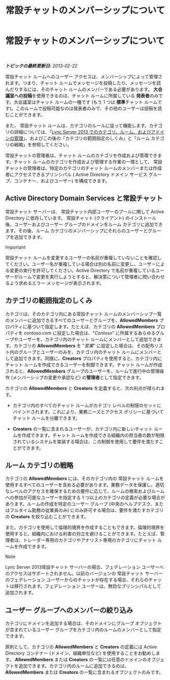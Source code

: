 ﻿---
title: 常設チャットのメンバーシップについて
TOCTitle: 常設チャットのメンバーシップについて
ms:assetid: 900392d6-6e9f-4dae-93d6-39d7474409ef
ms:mtpsurl: https://technet.microsoft.com/ja-jp/library/Gg398730(v=OCS.15)
ms:contentKeyID: 48272866
ms.date: 05/19/2016
mtps_version: v=OCS.15
ms.translationtype: HT
---

# 常設チャットのメンバーシップについて

 

_**トピックの最終更新日:** 2013-02-22_

常設チャット ルームへのユーザー アクセスは、メンバーシップによって管理されます。つまり、チャット ルームでメッセージを投稿したり、メッセージを読んだりするには、そのチャット ルームのメンバーである必要があります。 **大会議室への投稿**を使用できるのは、チャット ルームに所属している **発表者**のみです。大会議室はチャット ルームの一種です (もう 1 つは **標準**チャット ルームです)。このルームで投稿可能なのは発表者のみで、その他のユーザーは投稿を読むことができます。

また、 常設チャット ルームは、カテゴリのルールに従って機能します。カテゴリの詳細については、「[Lync Server 2013 でのカテゴリ、ルーム、およびアドインの管理](lync-server-2013-managing-categories-rooms-and-add-ins.md)」、およびこの後の「カテゴリの範囲指定のしくみ」と「ルーム カテゴリの戦略」を参照してください。

常設チャットの管理者は、チャット ルームのカテゴリを作成および管理できます。チャット ルームのカテゴリを作成および管理する作業の一環として、 常設チャットの管理者は、特定のカテゴリのチャット ルームのメンバーまたは作成者にアクセスできるプリンシパル ( Active Directory ドメイン サービス グループ、コンテナー、およびユーザー) を構成できます。

## Active Directory Domain Services と常設チャット

常設チャット サーバーは、 常設チャット内部ユーザーのプールに関して Active Directory に依存しています。 常設チャット (クライアント) のインストール後、ユーザーおよびユーザー グループのドメインをルーム カテゴリに追加できます。その後、ルーム カテゴリのメンバーシップにそれらのユーザーとグループを追加できます。


> [!IMPORTANT]
> 常設チャット ルームを変更するユーザーの名前が重複していないことを確認してください。ユーザー名が重複している場合は別の名前に変更し、ユーザーによる変更の実行を許可してください。Active Directory で名前が重複しているユーザーがルームで変更を実行しようとすると、解決策について管理者に問い合わせるよう求めるエラー メッセージが表示されます。



## カテゴリの範囲指定のしくみ

カテゴリは、そのカテゴリ内にある常設チャット ルームのメンバーシップ一覧のメンバーに追加できるすべてのユーザーとグループを、**AllowedMembers** プロパティに基づいて指定します。たとえば、カテゴリの **AllowedMembers** プロパティを contoso.com に設定した場合は、"*Contoso*" に所属するあらゆるグループやユーザーを、カテゴリ内のチャット ルームにメンバーとして追加できます。カテゴリの **AllowedMembers** を "*営業*" に設定した場合は、その配布リスト内のグループとユーザーのみを、カテゴリ内のチャット ルームにメンバーとして追加できます。同様に、**Creators** プロパティを使用すると、カテゴリ内にチャット ルームを作成できるユーザーを制御できます。チャット ルームが作成されると、**AllowedMembers** グループのユーザーを、ルームで進行中の管理操作 (メンバーシップの変更や承認など) の**管理者**として指定できます。

カテゴリの **AllowedMembers** と **Creators** を定義すると、次の利点が得られます。

  - カテゴリ内のすべてのチャット ルームがカテゴリ レベルの制限のセットにバインドされます。これにより、業務ニーズとアクセス ポリシーに基づいてチャット ルームを分離できます。

  - **Creators** の一覧に含まれるユーザーが、カテゴリ内に新しいチャット ルームを作成できます。チャット ルームを作成できる組織内の担当者の数が制限されているシステムを実装する場合は、この制御を使用して要件を満たすことができます。

## ルーム カテゴリの戦略

カテゴリの **AllowedMembers** には、そのカテゴリ内の 常設チャット ルームを使用するすべてのユーザーを含める必要があります。業務データを保護し、適切なレベルのアクセスを確保するための要件に応じて、ルームの検索およびルームへの参加が可能なユーザーを指定する 1 つ以上のカテゴリの定義が必要な場合があります。ルームの作成を特定のユーザー グループ (中央のヘルプデスク、またはフルタイム勤務の従業員のみ) にのみ許可する場合は、要件を満たすカテゴリの **Creators** を絞り込むことができます。

また、カテゴリを使用して倫理的境界を作成することもできます。倫理的境界を使用すると、組織内における利害の対立を避けることができます。たとえば、管理者は、トレーダー専用のカテゴリやアナリスト専用のカテゴリにチャット ルームを作成できます。

> [!NOTE]
> Lync Server 2013常設チャット サーバーの場合、フェデレーション ユーザーへのアクセスはサポートされません。以前のバージョンの 常設チャット サーバーのフェデレーション ユーザーからのチャットが存在する場合、それらのチャットは移行されます。フェデレーション ユーザーは、無効なプリンシパルとして追加されます。


## ユーザー グループへのメンバーの絞り込み

カテゴリにドメインを追加する場合は、そのドメインにグループ オブジェクトが含まれているユーザー グループをカテゴリ内のルームのメンバーとして指定できます。

原則として、カテゴリの **AllowedMembers** と **Creators** の定義には Active Directory コンテナー (ドメイン、組織単位など) を使用することをお勧めします。 **AllowedMembers** または **Creators** の一覧には任意のドメインのオブジェクトを追加できます。カテゴリ内のルームに追加できるのは、 **AllowedMembers** または **Creators** の一覧に含まれるオブジェクトのみです。

